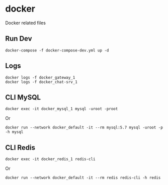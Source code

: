 # docker

Docker related files

## Run Dev

```
docker-compose -f docker-compose-dev.yml up -d
```

## Logs

```
docker logs -f docker_gateway_1
docker logs -f docker_chat-srv_1
```

## CLI MySQL

```
docker exec -it docker_mysql_1 mysql -uroot -proot
```

Or

```
docker run --network docker_default -it --rm mysql:5.7 mysql -uroot -p -h mysql
```

## CLI Redis

```
docker exec -it docker_redis_1 redis-cli
```

Or

```
docker run --network docker_default -it --rm redis redis-cli -h redis
```